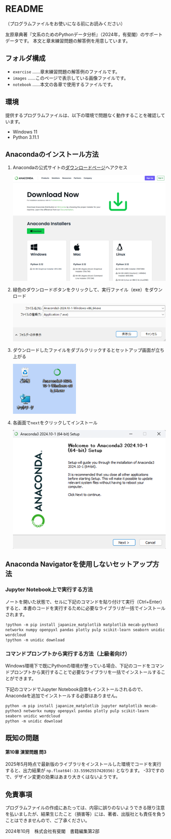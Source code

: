 # README

（プログラムファイルをお使いになる前にお読みください）

友原章典著『文系のためのPythonデータ分析』（2024年，有斐閣）のサポートデータです。
本文と章末練習問題の解答例を用意しています。

## フォルダ構成

- `exercise` ……章末練習問題の解答例のファイルです。
- `images` ……このページで表示している画像ファイルです。
- `notebook` ……本文の各章で使用するファイルです。

## 環境

提供するプログラムファイルは、以下の環境で問題なく動作することを確認しています。

- Windows 11
- Python 3.11.1

## Anacondaのインストール方法

1. Anacondaの公式サイトの[ダウンロードページ](https://www.anaconda.com/download/success)へアクセス

    ![alt text](images/anaconda1.png)

1. 緑色のダウンロードボタンをクリックして、実行ファイル（exe）をダウンロード

    ![alt text](images/anaconda2.png)

1. ダウンロードしたファイルをダブルクリックするとセットアップ画面が立ち上がる

    ![alt text](images/anaconda3.png)

1. 各画面で`next`をクリックしてインストール

    ![alt text](images/anaconda4.png)


## Anaconda Navigatorを使用しないセットアップ方法


### Jupyter Notebook上で実行する方法

ノートを開いた状態で、セルに下記のコマンドを貼り付けて実行（Ctrl+Enter）すると、本書のコードを実行するために必要なライブラリが一括でインストールされます。

```
!python -m pip install japanize_matplotlib matplotlib mecab-python3 networkx numpy openpyxl pandas plotly pulp scikit-learn seaborn unidic wordcloud
!python -m unidic download
```


### コマンドプロンプトから実行する方法（上級者向け）

Windows環境下で既にPythonの環境が整っている場合、下記のコードをコマンドプロンプトから実行することで必要なライブラリを一括でインストールすることができます。

下記のコマンドでJupyter Notebook自体もインストールされるので、Anacondaを追加でインストールする必要はありません。

```
python -m pip install japanize_matplotlib jupyter matplotlib mecab-python3 networkx numpy openpyxl pandas plotly pulp scikit-learn seaborn unidic wordcloud
python -m unidic download
```

## 既知の問題

#### 第10章 演習問題 問3

2025年5月時点で最新版のライブラリをインストールした環境でコードを実行すると、出力結果が `np.float64(-33.55962557420356)` となります。
-33ですので、デザイン変更の効果はあまり大きくはないようです。

## 免責事項

プログラムファイルの作成にあたっては、内容に誤りのないようできる限り注意を払いましたが、結果生じたこと（損害等）には、著者、出版社とも責任を負うことはできませんので、ご了承ください。

2024年10月　株式会社有斐閣　書籍編集第2部
